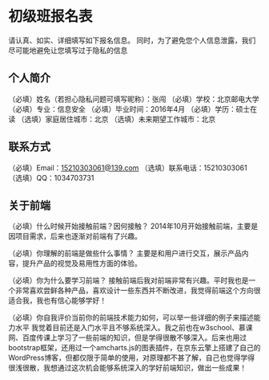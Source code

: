 # 初级班报名表

请认真、如实、详细填写如下报名信息。
同时，为了避免您个人信息泄露，我们尽可能地避免让您填写过于隐私的信息

## 个人简介

（必填）姓名（若担心隐私问题可填写昵称）：张闯
（必填）学校：北京邮电大学
（必填）专业：信息安全
（必填）毕业时间：2016年4月
（必填）学历：硕士在读
（选填）家庭居住城市：北京
（选填）未来期望工作城市：北京

## 联系方式

（必填）Email：15210303061@139.com
（选填）联系电话：15210303061
（选填）QQ：1034703731

## 关于前端

（必填）什么时候开始接触前端？因何接触？
 2014年10月开始接触前端，主要是因项目需求，后来也逐渐对前端有了兴趣。

（必填）你理解的前端是做些什么事情？
主要是和用户进行交互，展示产品内容，提升产品的视觉及易用性方面的体验。

（必填）你为什么要学习前端？
接触前端后我对前端非常有兴趣。平时我也是一个非常喜欢尝鲜各种产品，喜欢设计一些东西并不断改进，我觉得前端这个方向很适合我，我也有信心能够学好！

（必填）你自我评价当前你的前端技术能力如何，可以举一些详细的例子来描述能力水平
我觉着目前还是入门水平且不够系统深入。我之前也在w3school、慕课网、百度传课上学习了一些前端的知识，但是学得很散不够深入。后来也用过bootstrap框架，还用过一个amcharts.js的图表插件，在京东云擎上搭建了自己的WordPress博客，但都仅限于简单的使用，对原理都不甚了解，自己也觉得学得很浅很散，我想通过这次机会能够系统深入的学好前端知识，做出一些成果！

